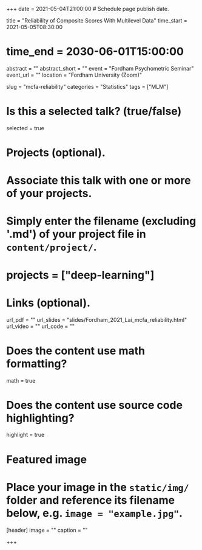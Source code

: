 +++
date = 2021-05-04T21:00:00  # Schedule page publish date.

title = "Reliability of Composite Scores With Multilevel Data"
time_start = 2021-05-05T08:30:00
# time_end = 2030-06-01T15:00:00
abstract = ""
abstract_short = ""
event = "Fordham Psychometric Seminar"
event_url = ""
location = "Fordham University (Zoom)"

slug = "mcfa-reliability"
categories = "Statistics"
tags = ["MLM"]

# Is this a selected talk? (true/false)
selected = true

# Projects (optional).
#   Associate this talk with one or more of your projects.
#   Simply enter the filename (excluding '.md') of your project file in `content/project/`.
# projects = ["deep-learning"]

# Links (optional).
url_pdf = ""
url_slides = "slides/Fordham_2021_Lai_mcfa_reliability.html"
url_video = ""
url_code = ""

# Does the content use math formatting?
math = true

# Does the content use source code highlighting?
highlight = true

# Featured image
# Place your image in the `static/img/` folder and reference its filename below, e.g. `image = "example.jpg"`.
[header]
image = ""
caption = ""

+++

